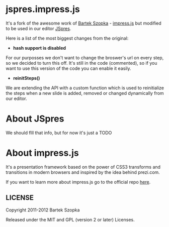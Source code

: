 jspres.impress.js
============

It's a fork of the awesome work of [Bartek Szopka](https://github.com/bartaz) - [impress.js](http://bartaz.github.io/impress.js/#/bored) but modified to be used in our editor [JSpres](http://jspres.com).

Here is a list of the most biggest changes from the original:
  - **hash support is disabled**

For our purposses we don't want to change the broswer's url on every step, so we decided to turn this off. It's still in the code (commented), so if you want to use this version of the code you can enable it easily.

  - **reinitSteps()**

We are extending the API with a custom function which is used to reinitialize the steps when a new slide is added, removed or changed dynamically from our editor.

  

# About JSpres

We should flll that info, but for now it's just a TODO

# About impress.js
It's a presentation framework based on the power of CSS3 transforms and transitions in modern browsers and inspired by the idea behind prezi.com.

If you want to learn more about impress.js go to the official repo [here](https://github.com/bartaz/impress.js).


LICENSE
---------

Copyright 2011-2012 Bartek Szopka

Released under the MIT and GPL (version 2 or later) Licenses.


